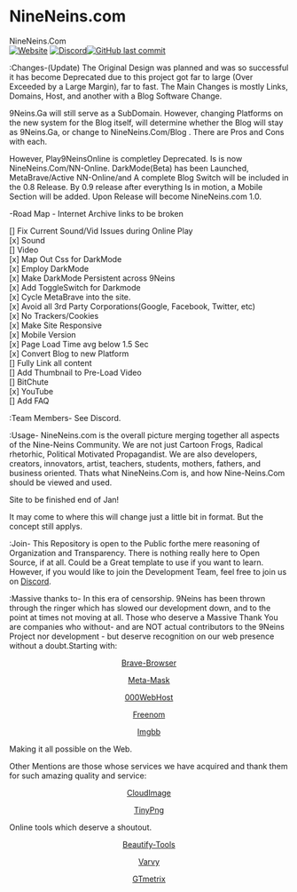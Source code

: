 # NineNeins.com


NineNeins.Com </br>
<a href="https://www.NineNeins.com" target="_Website"><img alt="Website" src="https://img.shields.io/website?style=for-the-badge&url=https%3A%2F%2Fwww.NineNeins.com"></a> <a href="https://discord.gg/fzPdtSx" target="_Discord"><img alt="Discord" src="https://img.shields.io/discord/624890732330876938?style=for-the-badge"></a><a href="https://www.NineNeins.com" target="_Website"><img alt="GitHub last commit" src="https://img.shields.io/github/last-commit/9NeinsG/NineNeins.com?style=for-the-badge"></a></br>


:Changes-(Update)
The Original Design was planned and was so successful it has become Deprecated due to this project got far to large (Over Exceeded by a Large Margin), far to fast. 
The Main Changes is mostly Links, Domains, Host, and another with a Blog Software Change.

9Neins.Ga will still serve as a SubDomain. However, changing Platforms on the new system for the Blog itself, will determine whether the Blog will stay as 9Neins.Ga, or change to NineNeins.Com/Blog . There are Pros and Cons with each. 

However, Play9NeinsOnline is completley Deprecated. Is is now NineNeins.Com/NN-Online. DarkMode(Beta) has been Launched, MetaBrave/Active NN-Online/and A complete Blog Switch will be included in the 0.8 Release. By 0.9 release after everything Is in motion, a Mobile Section will be added. Upon Release will become NineNeins.com 1.0. 

-Road Map -
Internet Archive links  to be broken



[] Fix Current Sound/Vid Issues during Online Play </br>
  [x] Sound </br>
  [] Video </br>
[x] Map Out Css for DarkMode </br>
[x] Employ DarkMode </br>
[x] Make DarkMode Persistent across 9Neins </br>
[x] Add ToggleSwitch for Darkmode </br>
[x] Cycle MetaBrave into the site. </br>
[x] Avoid all 3rd Party Corporations(Google, Facebook, Twitter, etc) </br>
[x] No Trackers/Cookies </br> 
[x] Make Site Responsive </br>
[x] Mobile Version </br>
[x] Page Load Time avg below 1.5 Sec </br>
[x] Convert Blog to new Platform </br>
[] Fully Link all content </br>
[] Add Thumbnail to Pre-Load Video </br>
  [] BitChute </br>
  [x] YouTube </br>
[] Add FAQ


:Team Members-
See Discord.


:Usage- 
NineNeins.com is the overall picture merging together all aspects of the Nine-Neins Community. We are not just Cartoon Frogs, Radical rhetorhic, Political Motivated Propagandist. We are also developers, creators, innovators, artist, teachers, students, mothers, fathers, and business oriented. 
Thats what NineNeins.Com is, and how Nine-Neins.Com should be viewed and used.

Site to be finished end of Jan!


It may come to where this will change just a little bit in format. But the concept still applys.


:Join-
This Repository is open to the Public forthe mere reasoning of Organization and Transparency. There is nothing really here to Open Source, if at all. Could be a Great template to use if you want to learn. However, if you would like to join the Development Team, feel free to join us on <a href="https://www.9neins.ga/p/join-neins-mobile-discord.html">Discord</a>. 

:Massive thanks to- 
In this era of censorship. 9Neins has been thrown through the ringer which has slowed our development down, and to the point at times not moving at all. Those who deserve a Massive Thank You are companies who without- and are NOT actual contributors to the 9Neins Project nor development - but deserve recognition on our web presence without a doubt.Starting with:

<center>
  
  <a href="https://brave.com/nin359" target="_blank">Brave-Browser</a>
  
  <a href="https://metamask.io/" target="_blank">Meta-Mask</a>
  
  <a href="https://www.000webhost.com/1186696.html" target="_blank">000WebHost</a>
  
  <a href="https://my.freenom.com/" target="_blank">Freenom</a>
  
  <a href="https://imgbb.com/" target="_blank">Imgbb</a>
  
</center>

Making it all possible on the Web.

Other Mentions are those whose services we have acquired and thank them for such amazing quality and service:
<center>
  
  <a href="https://www.cloudimage.io/en/home?ref=greyingerror" target="_blank">CloudImage</a>
  
  <a href="https://tinypng.com/third-party" target="_blank">TinyPng</a>
  
</center>

Online tools which deserve a shoutout. 
<center>
  
  <a href="https://brave.com/nin359" target="_blank">Beautify-Tools</a>
  
  <a href="https://brave.com/nin359" target="_blank">Varvy</a>
  
  <a href="https://brave.com/nin359" target="_blank">GTmetrix</a>
  
</center>
